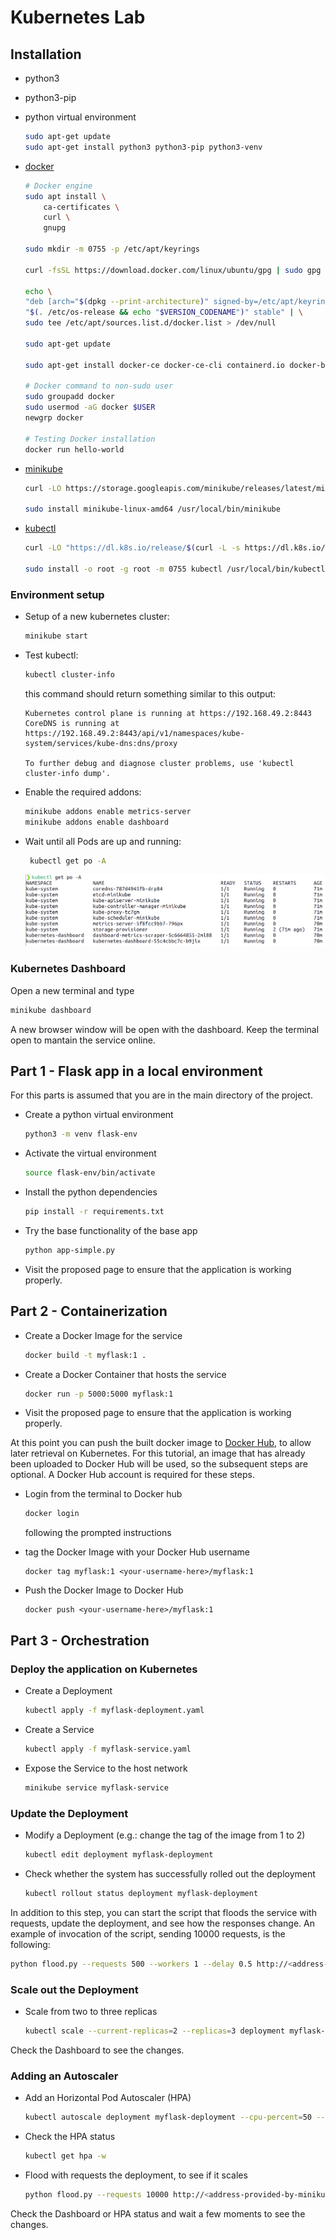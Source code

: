 # Kubernetes Lab
## Installation
 - python3
 - python3-pip
 - python virtual environment
    ```bash
    sudo apt-get update
    sudo apt-get install python3 python3-pip python3-venv
    ```
 - [docker](https://docs.docker.com/engine/install/linux-postinstall/)
    ```bash
    # Docker engine
    sudo apt install \
        ca-certificates \
        curl \
        gnupg

    sudo mkdir -m 0755 -p /etc/apt/keyrings

    curl -fsSL https://download.docker.com/linux/ubuntu/gpg | sudo gpg --dearmor -o /etc/apt/keyrings/docker.gpg

    echo \
    "deb [arch="$(dpkg --print-architecture)" signed-by=/etc/apt/keyrings/docker.gpg] https://download.docker.com/linux/ubuntu \
    "$(. /etc/os-release && echo "$VERSION_CODENAME")" stable" | \
    sudo tee /etc/apt/sources.list.d/docker.list > /dev/null

    sudo apt-get update

    sudo apt-get install docker-ce docker-ce-cli containerd.io docker-buildx-plugin docker-compose-plugin

    # Docker command to non-sudo user
    sudo groupadd docker
    sudo usermod -aG docker $USER
    newgrp docker

    # Testing Docker installation
    docker run hello-world
    ```
 - [minikube](https://minikube.sigs.k8s.io/docs/start/)

     ```bash
    curl -LO https://storage.googleapis.com/minikube/releases/latest/minikube-linux-amd64

    sudo install minikube-linux-amd64 /usr/local/bin/minikube
    ```
 - [kubectl](https://kubernetes.io/docs/tasks/tools/install-kubectl-linux/)

    ```bash
    curl -LO "https://dl.k8s.io/release/$(curl -L -s https://dl.k8s.io/release/stable.txt)/bin/linux/amd64/kubectl"

    sudo install -o root -g root -m 0755 kubectl /usr/local/bin/kubectl
    ```

### Environment setup
- Setup of a new kubernetes cluster:
    ```bash
    minikube start
    ```
- Test kubectl:
    ```bash
    kubectl cluster-info
    ```
    
    this command should return something similar to this output:
    ```
    Kubernetes control plane is running at https://192.168.49.2:8443
    CoreDNS is running at https://192.168.49.2:8443/api/v1/namespaces/kube-system/services/kube-dns:dns/proxy

    To further debug and diagnose cluster problems, use 'kubectl cluster-info dump'.     
    ```
- Enable the required addons:
    ```bash
    minikube addons enable metrics-server
    minikube addons enable dashboard 
    ```
- Wait until all Pods are up and running:
    ```bash
     kubectl get po -A
    ```

    ![Alt text](img/running.png "kubectl get po -A")

### Kubernetes Dashboard
Open a new terminal and type
```bash
minikube dashboard
```
A new browser window will be open with the dashboard. Keep the terminal open to mantain the service online.

## Part 1 - Flask app in a local environment
For this parts is assumed that you are in the main directory of the project. 
- Create a python virtual environment
    ```bash
    python3 -m venv flask-env
    ```
- Activate the virtual environment
    ```bash
    source flask-env/bin/activate
    ```
- Install the python dependencies
    ```bash
    pip install -r requirements.txt
    ```
- Try the base functionality of the base app
    ```bash
    python app-simple.py
    ```
- Visit the proposed page to ensure that the application is working properly.

## Part 2 - Containerization
- Create a Docker Image for the service
    ```bash
    docker build -t myflask:1 .
    ```
- Create a Docker Container that hosts the service
    ```bash
    docker run -p 5000:5000 myflask:1
    ```
- Visit the proposed page to ensure that the application is working properly.

At this point you can push the built docker image to [Docker Hub](https://hub.docker.com/), to allow later retrieval on Kubernetes. For this tutorial, an image that has already been uploaded to Docker Hub will be used, so the subsequent steps are optional. A Docker Hub account is required for these steps.

- Login from the terminal to Docker hub
    ```bash
    docker login
    ```
    following the prompted instructions

- tag the Docker Image with your Docker Hub username
    ```
    docker tag myflask:1 <your-username-here>/myflask:1 
    ```
- Push the Docker Image to Docker Hub
    ```
    docker push <your-username-here>/myflask:1 
    ```

## Part 3 - Orchestration
### Deploy the application on Kubernetes
- Create a Deployment
    ```bash
    kubectl apply -f myflask-deployment.yaml
    ```
- Create a Service
    ```bash
    kubectl apply -f myflask-service.yaml
    ```
- Expose the Service to the host network
    ```bash
    minikube service myflask-service
    ```

### Update the Deployment
- Modify a Deployment (e.g.: change the tag of the image from 1 to 2)
    ```bash
    kubectl edit deployment myflask-deployment
    ```
- Check whether the system has successfully rolled out the deployment
    ```bash
    kubectl rollout status deployment myflask-deployment
    ```
In addition to this step, you can start the script that floods the service with requests, update the deployment, and see how the responses change. An example of invocation of the script, sending 10000 requests, is the following:
```bash
python flood.py --requests 500 --workers 1 --delay 0.5 http://<address-provided-by-minikube>:30000
```

### Scale out the Deployment
- Scale from two to three replicas
    ```bash
    kubectl scale --current-replicas=2 --replicas=3 deployment myflask-deployment
    ```
Check the Dashboard to see the changes.

### Adding an Autoscaler
- Add an Horizontal Pod Autoscaler (HPA)
    ```bash
    kubectl autoscale deployment myflask-deployment --cpu-percent=50 --min=3 --max=10
    ```
- Check the HPA status 
    ```bash
    kubectl get hpa -w
    ```
- Flood with requests the deployment, to see if it scales
    ```bash
    python flood.py --requests 10000 http://<address-provided-by-minikube>:30000
    ```
Check the Dashboard or HPA status and wait a few moments to see the changes.